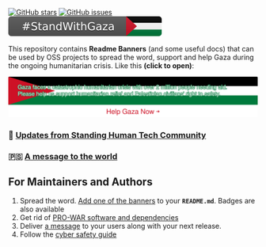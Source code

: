 [![GitHub stars](https://img.shields.io/github/stars/standing-humans/StandWithGaza.svg)](https://github.com/standing-humans/StandWithGaza/stargazers)
[![GitHub issues](https://img.shields.io/github/issues/standing-humans/StandWithGaza.svg)](https://github.com/standing-humans/StandWithGaza/issues)
[![StandWithGaza](https://raw.githubusercontent.com/standing-humans/StandWithGaza/main/badges/StandWithGaza.svg)](https://github.com/standing-humans/StandWithGaza/blob/main/docs/README.md)

This repository contains **Readme Banners** (and some useful docs) that can be used by OSS projects to spread the word, support and help Gaza during the ongoing humanitarian crisis. Like this **(click to open)**:

[![Stand With Gaza](https://raw.githubusercontent.com/standing-humans/StandWithGaza/main/banner2-direct.svg)](https://standing-humans.github.io/StandWithGaza/)

### 📢 [Updates from Standing Human Tech Community](/docs/CommunityUpdates.md)

### 🇵🇸 [A message to the world](/docs/ToTheWorld.md)

## For Maintainers and Authors

1. Spread the word. [Add one of the banners](/docs/AddBanner.md) to your **`README.md`**. Badges are also available
2. Get rid of [PRO-WAR software and dependencies](/docs/Boycott.md)
3. Deliver [a message](https://github.com/standing-humans/StandWithGaza/blob/main/docs/ToTheWorld.md) to your users along with your next release.
4. Follow the [cyber safety guide](/docs/CyberSafety.md)
